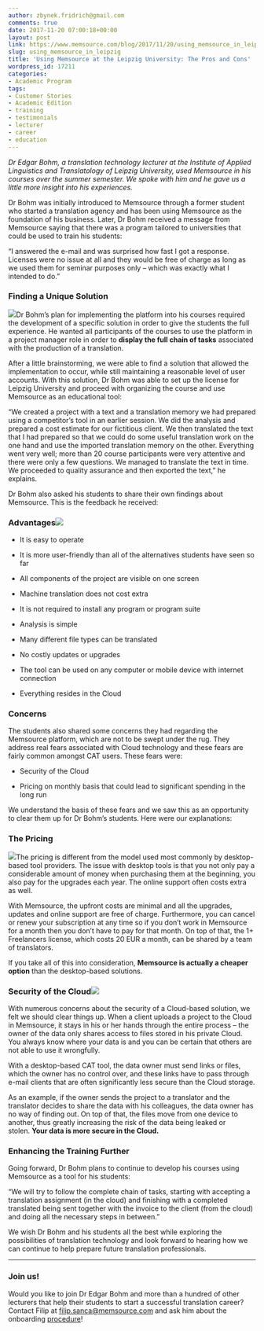 ```yaml
---
author: zbynek.fridrich@gmail.com
comments: true
date: 2017-11-20 07:00:18+00:00
layout: post
link: https://www.memsource.com/blog/2017/11/20/using_memsource_in_leipzig/
slug: using_memsource_in_leipzig
title: 'Using Memsource at the Leipzig University: The Pros and Cons'
wordpress_id: 17211
categories:
- Academic Program
tags:
- Customer Stories
- Academic Edition
- training
- testimonials
- lecturer
- career
- education
---
```


_Dr Edgar Bohm, a translation technology lecturer at the Institute of Applied Linguistics and Translatology of Leipzig University, used Memsource in his courses over the summer semester. We spoke with him and he gave us a little more insight into his experiences._

<!-- more -->

Dr Bohm was initially introduced to Memsource through a former student who started a translation agency and has been using Memsource as the foundation of his business. Later, Dr Bohm received a message from Memsource saying that there was a program tailored to universities that could be used to train his students:

“I answered the e-mail and was surprised how fast I got a response. Licenses were no issue at all and they would be free of charge as long as we used them for seminar purposes only – which was exactly what I intended to do.”


### Finding a Unique Solution


[![](https://www.memsource.com/wp-content/uploads/2017/11/puzzle-150x150.png)](https://www.memsource.com/wp-content/uploads/2017/11/puzzle.png)Dr Bohm’s plan for implementing the platform into his courses required the development of a specific solution in order to give the students the full experience. He wanted all participants of the courses to use the platform in a project manager role in order to **display the full chain of tasks** associated with the production of a translation.

After a little brainstorming, we were able to find a solution that allowed the implementation to occur, while still maintaining a reasonable level of user accounts. With this solution, Dr Bohm was able to set up the license for Leipzig University and proceed with organizing the course and use Memsource as an educational tool:

“We created a project with a text and a translation memory we had prepared using a competitor’s tool in an earlier session. We did the analysis and prepared a cost estimate for our fictitious client. We then translated the text that I had prepared so that we could do some useful translation work on the one hand and use the imported translation memory on the other. Everything went very well; more than 20 course participants were very attentive and there were only a few questions. We managed to translate the text in time. We proceeded to quality assurance and then exported the text,” he explains.

Dr Bohm also asked his students to share their own findings about Memsource. This is the feedback he received:


### Advantages[![](https://www.memsource.com/wp-content/uploads/2017/11/heart-150x150.png)](https://www.memsource.com/wp-content/uploads/2017/11/heart.png)





 	
  * It is easy to operate

 	
  * It is more user-friendly than all of the alternatives students have seen so far

 	
  * All components of the project are visible on one screen

 	
  * Machine translation does not cost extra

 	
  * It is not required to install any program or program suite

 	
  * Analysis is simple

 	
  * Many different file types can be translated

 	
  * No costly updates or upgrades

 	
  * The tool can be used on any computer or mobile device with internet connection

 	
  * Everything resides in the Cloud




### Concerns


The students also shared some concerns they had regarding the Memsource platform, which are not to be swept under the rug. They address real fears associated with Cloud technology and these fears are fairly common amongst CAT users. These fears were:



 	
  * Security of the Cloud

 	
  * Pricing on monthly basis that could lead to significant spending in the long run


We understand the basis of these fears and we saw this as an opportunity to clear them up for Dr Bohm’s students. Here were our explanations:


### The Pricing


[![](https://www.memsource.com/wp-content/uploads/2017/11/credit-card-150x150.png)](https://www.memsource.com/wp-content/uploads/2017/11/credit-card.png)The pricing is different from the model used most commonly by desktop-based tool providers. The issue with desktop tools is that you not only pay a considerable amount of money when purchasing them at the beginning, you also pay for the upgrades each year. The online support often costs extra as well.

With Memsource, the upfront costs are minimal and all the upgrades, updates and online support are free of charge. Furthermore, you can cancel or renew your subscription at any time so if you don’t work in Memsource for a month then you don’t have to pay for that month. On top of that, the 1+ Freelancers license, which costs 20 EUR a month, can be shared by a team of translators.

If you take all of this into consideration, **Memsource is actually a cheaper option** than the desktop-based solutions.


### Security of the Cloud[![](https://www.memsource.com/wp-content/uploads/2017/11/shield-150x150.png)](https://www.memsource.com/wp-content/uploads/2017/11/shield.png)


With numerous concerns about the security of a Cloud-based solution, we felt we should clear things up. When a client uploads a project to the Cloud in Memsource, it stays in his or her hands through the entire process – the owner of the data only shares access to files stored in his private Cloud. You always know where your data is and you can be certain that others are not able to use it wrongfully.

With a desktop-based CAT tool, the data owner must send links or files, which the owner has no control over, and these links have to pass through e-mail clients that are often significantly less secure than the Cloud storage. 

As an example, if the owner sends the project to a translator and the translator decides to share the data with his colleagues, the data owner has no way of finding out. On top of that, the files move from one device to another, thus greatly increasing the risk of the data being leaked or stolen. **Your data is more secure in the Cloud.**


### Enhancing the Training Further


Going forward, Dr Bohm plans to continue to develop his courses using Memsource as a tool for his students:

“We will try to follow the complete chain of tasks, starting with accepting a translation assignment (in the cloud) and finishing with a completed translated being sent together with the invoice to the client (from the cloud) and doing all the necessary steps in between.”

We wish Dr Bohm and his students all the best while exploring the possibilities of translation technology and look forward to hearing how we can continue to help prepare future translation professionals.



* * *





### Join us!


Would you like to join Dr Edgar Bohm and more than a hundred of other lecturers that help their students to start a successful translation career? Contact Filip at [filip.sanca@memsource.com](mailto:filip.sanca@memsource.com) and ask him about the onboarding [procedure](https://help.memsource.com/hc/en-us/articles/115003483372-How-to-get-the-Academic-Edition)!
